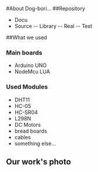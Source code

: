 #About Dog-bori...
##Repository
- Docu
- Source
-- Library
-- Real
-- Test

##What we used
### Main boards
- Arduino UNO
- NodeMcu LUA

### Used Modules
- DHT11
- HC-05
- HC-SR04
- L298N
- DC Motors
- bread boards
- cables
- something else...

## Our work's photo

